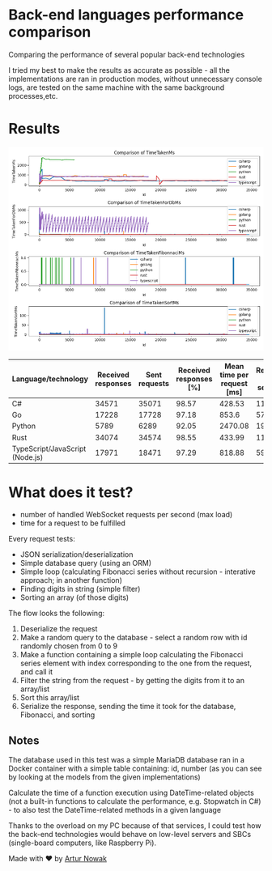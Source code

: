 # Back-end languages performance comparison

Comparing the performance of several popular back-end technologies

I tried my best to make the results as accurate as possible - all the implementations are ran in production modes, without unnecessary console logs, are tested on the same machine with the same background processes,etc.

# Results

![Results](visualize/results.png "Results")

| Language/technology             | Received responses | Sent requests | Received responses [%] | Mean time per request [ms] | Requests per seconds |
| ------------------------------- | ------------------ | ------------- | ---------------------- | -------------------------- | -------------------- |
| C#                              | 34571              | 35071         | 98.57                  | 428.53                     | 1152.37              |
| Go                              | 17228              | 17728         | 97.18                  | 853.6                      | 574.27               |
| Python                          | 5789               | 6289          | 92.05                  | 2470.08                    | 192.97               |
| Rust                            | 34074              | 34574         | 98.55                  | 433.99                     | 1135.8               |
| TypeScript/JavaScript (Node.js) | 17971              | 18471         | 97.29                  | 818.88                     | 599.03               |

# What does it test?

- number of handled WebSocket requests per second (max load)
- time for a request to be fulfilled

Every request tests:

- JSON serialization/deserialization
- Simple database query (using an ORM)
- Simple loop (calculating Fibonacci series without recursion - interative approach; in another function)
- Finding digits in string (simple filter)
- Sorting an array (of those digits)

The flow looks the following:

1. Deserialize the request
1. Make a random query to the database - select a random row with id randomly chosen from 0 to 9
1. Make a function containing a simple loop calculating the Fibonacci series element with index corresponding to the one from the request, and call it
1. Filter the string from the request - by getting the digits from it to an array/list
1. Sort this array/list
1. Serialize the response, sending the time it took for the database, Fibonacci, and sorting

## Notes

The database used in this test was a simple MariaDB database ran in a Docker container with a simple table containing: id, number (as you can see by looking at the models from the given implementations)

Calculate the time of a function execution using DateTime-related objects (not a built-in functions to calculate the performance, e.g. Stopwatch in C#) - to also test the DateTime-related methods in a given language

Thanks to the overload on my PC because of that services, I could test how the back-end technologies would behave on low-level servers and SBCs (single-board computers, like Raspberry Pi).

Made with ❤️ by [Artur Nowak](https://github.com/Arciiix)
